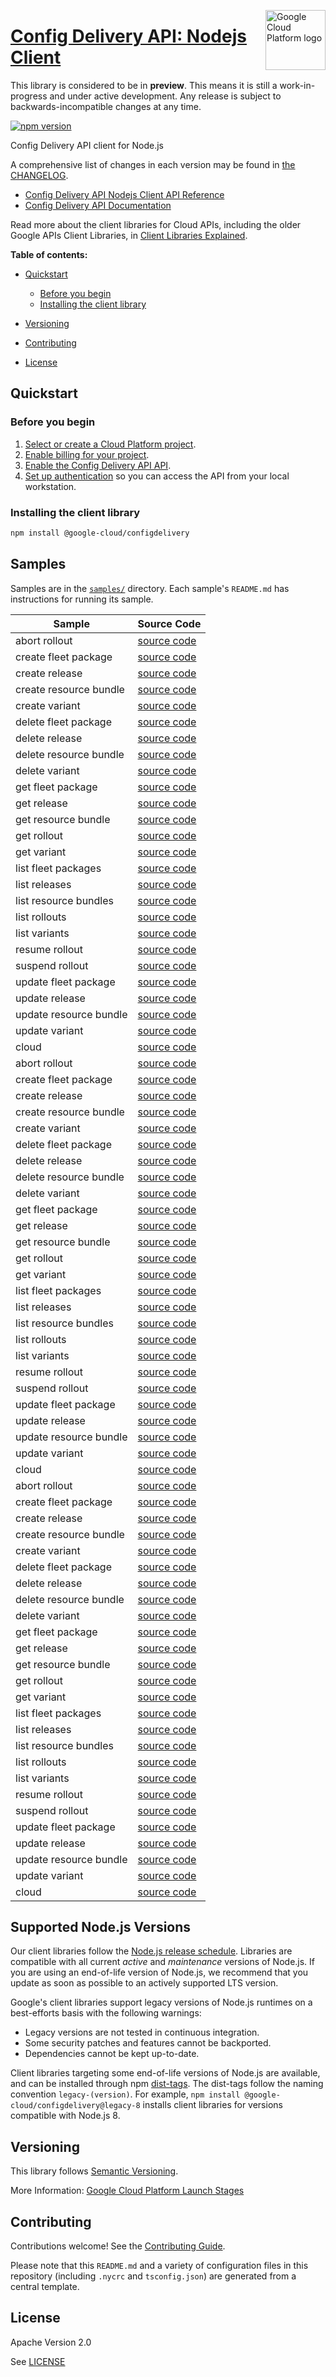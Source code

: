 [//]: # "This README.md file is auto-generated, all changes to this file will be lost."
[//]: # "The comments you see below are used to generate those parts of the template in later states."
<img src="https://avatars2.githubusercontent.com/u/2810941?v=3&s=96" alt="Google Cloud Platform logo" title="Google Cloud Platform" align="right" height="96" width="96"/>

# [Config Delivery API: Nodejs Client][homepage]

This library is considered to be in **preview**. This means it is still a
work-in-progress and under active development. Any release is subject to
backwards-incompatible changes at any time.

[![npm version](https://img.shields.io/npm/v/@google-cloud/configdelivery.svg)](https://www.npmjs.org/package/@google-cloud/configdelivery)

Config Delivery API client for Node.js

[//]: # "partials.introduction"

A comprehensive list of changes in each version may be found in
[the CHANGELOG][homepage_changelog].

* [Config Delivery API Nodejs Client API Reference](https://cloud.google.com/nodejs/docs/reference/configdelivery/latest)
* [Config Delivery API Documentation](https://cloud.google.com/kubernetes-engine/enterprise/config-sync/docs/concepts/fleet-packages)

Read more about the client libraries for Cloud APIs, including the older
Google APIs Client Libraries, in [Client Libraries Explained][explained].

[explained]: https://cloud.google.com/apis/docs/client-libraries-explained

**Table of contents:**

* [Quickstart](#quickstart)
  * [Before you begin](#before-you-begin)
  * [Installing the client library](#installing-the-client-library)

* [Versioning](#versioning)
* [Contributing](#contributing)
* [License](#license)

## Quickstart
### Before you begin

1.  [Select or create a Cloud Platform project][projects].
1.  [Enable billing for your project][billing].
1.  [Enable the Config Delivery API API][enable_api].
1.  [Set up authentication][auth] so you can access the
    API from your local workstation.
### Installing the client library

```bash
npm install @google-cloud/configdelivery
```

[//]: # "partials.body"

## Samples

Samples are in the [`samples/`][homepage_samples] directory. Each sample's `README.md` has instructions for running its sample.

| Sample                      | Source Code                       |
| --------------------------- | --------------------------------- |
| abort rollout | [source code](https://github.com/googleapis/google-cloud-node/blob/main/packages/google-cloud-configdelivery/samples/generated/v1/config_delivery.abort_rollout.js) |
| create fleet package | [source code](https://github.com/googleapis/google-cloud-node/blob/main/packages/google-cloud-configdelivery/samples/generated/v1/config_delivery.create_fleet_package.js) |
| create release | [source code](https://github.com/googleapis/google-cloud-node/blob/main/packages/google-cloud-configdelivery/samples/generated/v1/config_delivery.create_release.js) |
| create resource bundle | [source code](https://github.com/googleapis/google-cloud-node/blob/main/packages/google-cloud-configdelivery/samples/generated/v1/config_delivery.create_resource_bundle.js) |
| create variant | [source code](https://github.com/googleapis/google-cloud-node/blob/main/packages/google-cloud-configdelivery/samples/generated/v1/config_delivery.create_variant.js) |
| delete fleet package | [source code](https://github.com/googleapis/google-cloud-node/blob/main/packages/google-cloud-configdelivery/samples/generated/v1/config_delivery.delete_fleet_package.js) |
| delete release | [source code](https://github.com/googleapis/google-cloud-node/blob/main/packages/google-cloud-configdelivery/samples/generated/v1/config_delivery.delete_release.js) |
| delete resource bundle | [source code](https://github.com/googleapis/google-cloud-node/blob/main/packages/google-cloud-configdelivery/samples/generated/v1/config_delivery.delete_resource_bundle.js) |
| delete variant | [source code](https://github.com/googleapis/google-cloud-node/blob/main/packages/google-cloud-configdelivery/samples/generated/v1/config_delivery.delete_variant.js) |
| get fleet package | [source code](https://github.com/googleapis/google-cloud-node/blob/main/packages/google-cloud-configdelivery/samples/generated/v1/config_delivery.get_fleet_package.js) |
| get release | [source code](https://github.com/googleapis/google-cloud-node/blob/main/packages/google-cloud-configdelivery/samples/generated/v1/config_delivery.get_release.js) |
| get resource bundle | [source code](https://github.com/googleapis/google-cloud-node/blob/main/packages/google-cloud-configdelivery/samples/generated/v1/config_delivery.get_resource_bundle.js) |
| get rollout | [source code](https://github.com/googleapis/google-cloud-node/blob/main/packages/google-cloud-configdelivery/samples/generated/v1/config_delivery.get_rollout.js) |
| get variant | [source code](https://github.com/googleapis/google-cloud-node/blob/main/packages/google-cloud-configdelivery/samples/generated/v1/config_delivery.get_variant.js) |
| list fleet packages | [source code](https://github.com/googleapis/google-cloud-node/blob/main/packages/google-cloud-configdelivery/samples/generated/v1/config_delivery.list_fleet_packages.js) |
| list releases | [source code](https://github.com/googleapis/google-cloud-node/blob/main/packages/google-cloud-configdelivery/samples/generated/v1/config_delivery.list_releases.js) |
| list resource bundles | [source code](https://github.com/googleapis/google-cloud-node/blob/main/packages/google-cloud-configdelivery/samples/generated/v1/config_delivery.list_resource_bundles.js) |
| list rollouts | [source code](https://github.com/googleapis/google-cloud-node/blob/main/packages/google-cloud-configdelivery/samples/generated/v1/config_delivery.list_rollouts.js) |
| list variants | [source code](https://github.com/googleapis/google-cloud-node/blob/main/packages/google-cloud-configdelivery/samples/generated/v1/config_delivery.list_variants.js) |
| resume rollout | [source code](https://github.com/googleapis/google-cloud-node/blob/main/packages/google-cloud-configdelivery/samples/generated/v1/config_delivery.resume_rollout.js) |
| suspend rollout | [source code](https://github.com/googleapis/google-cloud-node/blob/main/packages/google-cloud-configdelivery/samples/generated/v1/config_delivery.suspend_rollout.js) |
| update fleet package | [source code](https://github.com/googleapis/google-cloud-node/blob/main/packages/google-cloud-configdelivery/samples/generated/v1/config_delivery.update_fleet_package.js) |
| update release | [source code](https://github.com/googleapis/google-cloud-node/blob/main/packages/google-cloud-configdelivery/samples/generated/v1/config_delivery.update_release.js) |
| update resource bundle | [source code](https://github.com/googleapis/google-cloud-node/blob/main/packages/google-cloud-configdelivery/samples/generated/v1/config_delivery.update_resource_bundle.js) |
| update variant | [source code](https://github.com/googleapis/google-cloud-node/blob/main/packages/google-cloud-configdelivery/samples/generated/v1/config_delivery.update_variant.js) |
| cloud | [source code](https://github.com/googleapis/google-cloud-node/blob/main/packages/google-cloud-configdelivery/samples/generated/v1/snippet_metadata_google.cloud.configdelivery.v1.json) |
| abort rollout | [source code](https://github.com/googleapis/google-cloud-node/blob/main/packages/google-cloud-configdelivery/samples/generated/v1alpha/config_delivery.abort_rollout.js) |
| create fleet package | [source code](https://github.com/googleapis/google-cloud-node/blob/main/packages/google-cloud-configdelivery/samples/generated/v1alpha/config_delivery.create_fleet_package.js) |
| create release | [source code](https://github.com/googleapis/google-cloud-node/blob/main/packages/google-cloud-configdelivery/samples/generated/v1alpha/config_delivery.create_release.js) |
| create resource bundle | [source code](https://github.com/googleapis/google-cloud-node/blob/main/packages/google-cloud-configdelivery/samples/generated/v1alpha/config_delivery.create_resource_bundle.js) |
| create variant | [source code](https://github.com/googleapis/google-cloud-node/blob/main/packages/google-cloud-configdelivery/samples/generated/v1alpha/config_delivery.create_variant.js) |
| delete fleet package | [source code](https://github.com/googleapis/google-cloud-node/blob/main/packages/google-cloud-configdelivery/samples/generated/v1alpha/config_delivery.delete_fleet_package.js) |
| delete release | [source code](https://github.com/googleapis/google-cloud-node/blob/main/packages/google-cloud-configdelivery/samples/generated/v1alpha/config_delivery.delete_release.js) |
| delete resource bundle | [source code](https://github.com/googleapis/google-cloud-node/blob/main/packages/google-cloud-configdelivery/samples/generated/v1alpha/config_delivery.delete_resource_bundle.js) |
| delete variant | [source code](https://github.com/googleapis/google-cloud-node/blob/main/packages/google-cloud-configdelivery/samples/generated/v1alpha/config_delivery.delete_variant.js) |
| get fleet package | [source code](https://github.com/googleapis/google-cloud-node/blob/main/packages/google-cloud-configdelivery/samples/generated/v1alpha/config_delivery.get_fleet_package.js) |
| get release | [source code](https://github.com/googleapis/google-cloud-node/blob/main/packages/google-cloud-configdelivery/samples/generated/v1alpha/config_delivery.get_release.js) |
| get resource bundle | [source code](https://github.com/googleapis/google-cloud-node/blob/main/packages/google-cloud-configdelivery/samples/generated/v1alpha/config_delivery.get_resource_bundle.js) |
| get rollout | [source code](https://github.com/googleapis/google-cloud-node/blob/main/packages/google-cloud-configdelivery/samples/generated/v1alpha/config_delivery.get_rollout.js) |
| get variant | [source code](https://github.com/googleapis/google-cloud-node/blob/main/packages/google-cloud-configdelivery/samples/generated/v1alpha/config_delivery.get_variant.js) |
| list fleet packages | [source code](https://github.com/googleapis/google-cloud-node/blob/main/packages/google-cloud-configdelivery/samples/generated/v1alpha/config_delivery.list_fleet_packages.js) |
| list releases | [source code](https://github.com/googleapis/google-cloud-node/blob/main/packages/google-cloud-configdelivery/samples/generated/v1alpha/config_delivery.list_releases.js) |
| list resource bundles | [source code](https://github.com/googleapis/google-cloud-node/blob/main/packages/google-cloud-configdelivery/samples/generated/v1alpha/config_delivery.list_resource_bundles.js) |
| list rollouts | [source code](https://github.com/googleapis/google-cloud-node/blob/main/packages/google-cloud-configdelivery/samples/generated/v1alpha/config_delivery.list_rollouts.js) |
| list variants | [source code](https://github.com/googleapis/google-cloud-node/blob/main/packages/google-cloud-configdelivery/samples/generated/v1alpha/config_delivery.list_variants.js) |
| resume rollout | [source code](https://github.com/googleapis/google-cloud-node/blob/main/packages/google-cloud-configdelivery/samples/generated/v1alpha/config_delivery.resume_rollout.js) |
| suspend rollout | [source code](https://github.com/googleapis/google-cloud-node/blob/main/packages/google-cloud-configdelivery/samples/generated/v1alpha/config_delivery.suspend_rollout.js) |
| update fleet package | [source code](https://github.com/googleapis/google-cloud-node/blob/main/packages/google-cloud-configdelivery/samples/generated/v1alpha/config_delivery.update_fleet_package.js) |
| update release | [source code](https://github.com/googleapis/google-cloud-node/blob/main/packages/google-cloud-configdelivery/samples/generated/v1alpha/config_delivery.update_release.js) |
| update resource bundle | [source code](https://github.com/googleapis/google-cloud-node/blob/main/packages/google-cloud-configdelivery/samples/generated/v1alpha/config_delivery.update_resource_bundle.js) |
| update variant | [source code](https://github.com/googleapis/google-cloud-node/blob/main/packages/google-cloud-configdelivery/samples/generated/v1alpha/config_delivery.update_variant.js) |
| cloud | [source code](https://github.com/googleapis/google-cloud-node/blob/main/packages/google-cloud-configdelivery/samples/generated/v1alpha/snippet_metadata_google.cloud.configdelivery.v1alpha.json) |
| abort rollout | [source code](https://github.com/googleapis/google-cloud-node/blob/main/packages/google-cloud-configdelivery/samples/generated/v1beta/config_delivery.abort_rollout.js) |
| create fleet package | [source code](https://github.com/googleapis/google-cloud-node/blob/main/packages/google-cloud-configdelivery/samples/generated/v1beta/config_delivery.create_fleet_package.js) |
| create release | [source code](https://github.com/googleapis/google-cloud-node/blob/main/packages/google-cloud-configdelivery/samples/generated/v1beta/config_delivery.create_release.js) |
| create resource bundle | [source code](https://github.com/googleapis/google-cloud-node/blob/main/packages/google-cloud-configdelivery/samples/generated/v1beta/config_delivery.create_resource_bundle.js) |
| create variant | [source code](https://github.com/googleapis/google-cloud-node/blob/main/packages/google-cloud-configdelivery/samples/generated/v1beta/config_delivery.create_variant.js) |
| delete fleet package | [source code](https://github.com/googleapis/google-cloud-node/blob/main/packages/google-cloud-configdelivery/samples/generated/v1beta/config_delivery.delete_fleet_package.js) |
| delete release | [source code](https://github.com/googleapis/google-cloud-node/blob/main/packages/google-cloud-configdelivery/samples/generated/v1beta/config_delivery.delete_release.js) |
| delete resource bundle | [source code](https://github.com/googleapis/google-cloud-node/blob/main/packages/google-cloud-configdelivery/samples/generated/v1beta/config_delivery.delete_resource_bundle.js) |
| delete variant | [source code](https://github.com/googleapis/google-cloud-node/blob/main/packages/google-cloud-configdelivery/samples/generated/v1beta/config_delivery.delete_variant.js) |
| get fleet package | [source code](https://github.com/googleapis/google-cloud-node/blob/main/packages/google-cloud-configdelivery/samples/generated/v1beta/config_delivery.get_fleet_package.js) |
| get release | [source code](https://github.com/googleapis/google-cloud-node/blob/main/packages/google-cloud-configdelivery/samples/generated/v1beta/config_delivery.get_release.js) |
| get resource bundle | [source code](https://github.com/googleapis/google-cloud-node/blob/main/packages/google-cloud-configdelivery/samples/generated/v1beta/config_delivery.get_resource_bundle.js) |
| get rollout | [source code](https://github.com/googleapis/google-cloud-node/blob/main/packages/google-cloud-configdelivery/samples/generated/v1beta/config_delivery.get_rollout.js) |
| get variant | [source code](https://github.com/googleapis/google-cloud-node/blob/main/packages/google-cloud-configdelivery/samples/generated/v1beta/config_delivery.get_variant.js) |
| list fleet packages | [source code](https://github.com/googleapis/google-cloud-node/blob/main/packages/google-cloud-configdelivery/samples/generated/v1beta/config_delivery.list_fleet_packages.js) |
| list releases | [source code](https://github.com/googleapis/google-cloud-node/blob/main/packages/google-cloud-configdelivery/samples/generated/v1beta/config_delivery.list_releases.js) |
| list resource bundles | [source code](https://github.com/googleapis/google-cloud-node/blob/main/packages/google-cloud-configdelivery/samples/generated/v1beta/config_delivery.list_resource_bundles.js) |
| list rollouts | [source code](https://github.com/googleapis/google-cloud-node/blob/main/packages/google-cloud-configdelivery/samples/generated/v1beta/config_delivery.list_rollouts.js) |
| list variants | [source code](https://github.com/googleapis/google-cloud-node/blob/main/packages/google-cloud-configdelivery/samples/generated/v1beta/config_delivery.list_variants.js) |
| resume rollout | [source code](https://github.com/googleapis/google-cloud-node/blob/main/packages/google-cloud-configdelivery/samples/generated/v1beta/config_delivery.resume_rollout.js) |
| suspend rollout | [source code](https://github.com/googleapis/google-cloud-node/blob/main/packages/google-cloud-configdelivery/samples/generated/v1beta/config_delivery.suspend_rollout.js) |
| update fleet package | [source code](https://github.com/googleapis/google-cloud-node/blob/main/packages/google-cloud-configdelivery/samples/generated/v1beta/config_delivery.update_fleet_package.js) |
| update release | [source code](https://github.com/googleapis/google-cloud-node/blob/main/packages/google-cloud-configdelivery/samples/generated/v1beta/config_delivery.update_release.js) |
| update resource bundle | [source code](https://github.com/googleapis/google-cloud-node/blob/main/packages/google-cloud-configdelivery/samples/generated/v1beta/config_delivery.update_resource_bundle.js) |
| update variant | [source code](https://github.com/googleapis/google-cloud-node/blob/main/packages/google-cloud-configdelivery/samples/generated/v1beta/config_delivery.update_variant.js) |
| cloud | [source code](https://github.com/googleapis/google-cloud-node/blob/main/packages/google-cloud-configdelivery/samples/generated/v1beta/snippet_metadata_google.cloud.configdelivery.v1beta.json) |


## Supported Node.js Versions

Our client libraries follow the [Node.js release schedule](https://github.com/nodejs/release#release-schedule).
Libraries are compatible with all current _active_ and _maintenance_ versions of
Node.js.
If you are using an end-of-life version of Node.js, we recommend that you update
as soon as possible to an actively supported LTS version.

Google's client libraries support legacy versions of Node.js runtimes on a
best-efforts basis with the following warnings:

* Legacy versions are not tested in continuous integration.
* Some security patches and features cannot be backported.
* Dependencies cannot be kept up-to-date.

Client libraries targeting some end-of-life versions of Node.js are available, and
can be installed through npm [dist-tags](https://docs.npmjs.com/cli/dist-tag).
The dist-tags follow the naming convention `legacy-(version)`.
For example, `npm install @google-cloud/configdelivery@legacy-8` installs client libraries
for versions compatible with Node.js 8.

## Versioning

This library follows [Semantic Versioning](http://semver.org/).

More Information: [Google Cloud Platform Launch Stages][launch_stages]

[launch_stages]: https://cloud.google.com/terms/launch-stages

## Contributing

Contributions welcome! See the [Contributing Guide](https://github.com/googleapis/google-cloud-node/blob/main/packages/google-cloud-configdelivery/CONTRIBUTING.md).

Please note that this `README.md`
and a variety of configuration files in this repository (including `.nycrc` and `tsconfig.json`)
are generated from a central template.

## License

Apache Version 2.0

See [LICENSE](https://github.com/googleapis/google-cloud-node/blob/main/packages/google-cloud-configdelivery/LICENSE)

[shell_img]: https://gstatic.com/cloudssh/images/open-btn.png
[projects]: https://console.cloud.google.com/project
[billing]: https://support.google.com/cloud/answer/6293499#enable-billing
[enable_api]: https://console.cloud.google.com/flows/enableapi?apiid=configdelivery.googleapis.com
[auth]: https://cloud.google.com/docs/authentication/external/set-up-adc-local
[homepage_samples]: https://github.com/googleapis/google-cloud-node/blob/main/packages/google-cloud-configdelivery/samples
[homepage_changelog]: https://github.com/googleapis/google-cloud-node/blob/main/packages/google-cloud-configdelivery/CHANGELOG.md
[homepage]: https://github.com/googleapis/google-cloud-node/blob/main/packages/google-cloud-configdelivery
